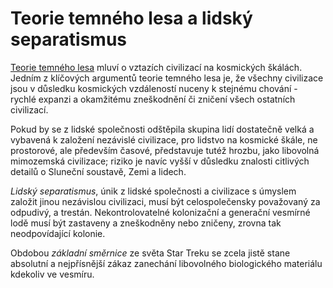 # Teorie temného lesa a lidský separatismus

[Teorie temného lesa](https://marius.blog/uvod-do-teorie-temneho-lesa) mluví o vztazích civilizací na kosmických škálách. Jedním z klíčových argumentů teorie temného lesa je, že všechny civilizace jsou v důsledku kosmických vzdáleností nuceny k stejnému chování - rychlé expanzi a okamžitému zneškodnění či zničení všech ostatních civilizací.

Pokud by se z lidské společnosti odštěpila skupina lidí dostatečně velká a vybavená k založení nezávislé civilizace, pro lidstvo na kosmické škále, ne prostorové, ale především časové, představuje tutéž hrozbu, jako libovolná mimozemská civilizace; riziko je navíc vyšší v důsledku znalosti citlivých detailů o Sluneční soustavě, Zemi a lidech.

*Lidský separatismus*, únik z lidské společnosti a civilizace s úmyslem založit jinou nezávislou civilizaci, musí být celospolečensky považovaný za odpudivý, a trestán. Nekontrolovatelné kolonizační a generační vesmírné lodě musí být zastaveny a zneškodněny nebo zničeny, zrovna tak neodpovídající kolonie.

Obdobou *základní směrnice* ze světa Star Treku se zcela jistě stane absolutní a nejpřísnější zákaz zanechání libovolného biologického materiálu kdekoliv ve vesmíru.
